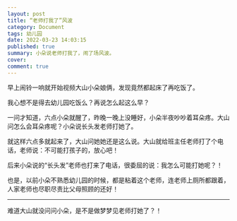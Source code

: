 ```yaml
---
layout: post
title: “老师打我了”风波
category: Document
tags: 幼儿园
date: 2022-03-23 14:03:15
published: true
summary: 小朵说老师打我了，闹了场风波。
cover: 
comment: true
---
```


早上闹铃一响就开始视频大山小朵娘俩，发现竟然都起床了再吃饭了。

我心想不是得去幼儿园吃饭么？再说怎么起这么早？

一问才知道，六点小朵就醒了，昨晚一晚上没睡好，小朵半夜吵吵着耳朵疼。大山问怎么会耳朵疼呢？小朵说长头发老师打她了。

就这样六点多就起来了，大山问她她还是这么说。大山就给班主任老师打了个电话，老师说：不可能打孩子的，放心吧！

后来小朵说的“长头发”老师也打来了电话，很委屈的说：我怎么可能打她呢？！

也是，以前小朵不熟悉幼儿园的时候，都是粘着这个老师，连老师上厕所都跟着，人家老师也尽职尽责比父母照顾的还好！

---

难道大山就没问问小朵，是不是做梦梦见老师打她了？！

